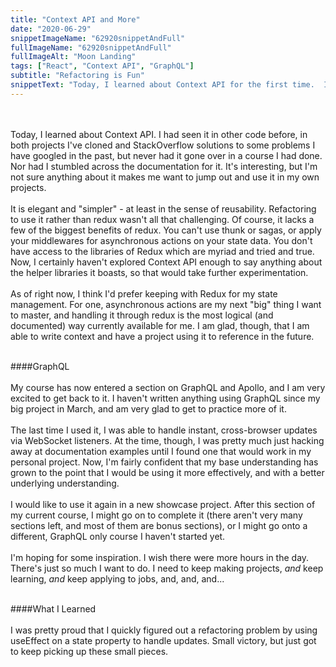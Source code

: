 ```yaml
---
title: "Context API and More"
date: "2020-06-29"
snippetImageName: "62920snippetAndFull"
fullImageName: "62920snippetAndFull"
fullImageAlt: "Moon Landing"
tags: ["React", "Context API", "GraphQL"]
subtitle: "Refactoring is Fun"
snippetText: "Today, I learned about Context API for the first time.  I had seen it in other code before, in both projects I've cloned and StackOverflow solutions to some problems I have googled in the past, but never had it gone over in a course I had done.  Nor had I stumbled across the documentation for it.  It's interesting, but I'm not sure anything about it makes me want to jump out and use it in my own projects."
---
```


<br>
<br>
Today, I learned about Context API.  I had seen it in other code before, in both projects I've cloned and StackOverflow solutions to some problems I have googled in the past, but never had it gone over in a course I had done.  Nor had I stumbled across the documentation for it.  It's interesting, but I'm not sure anything about it makes me want to jump out and use it in my own projects.
<br>
<br>
It is elegant and "simpler" - at least in the sense of reusability.  Refactoring to use it rather than redux wasn't all that challenging.  Of course, it lacks a few of the biggest benefits of redux.  You can't use thunk or sagas, or apply your middlewares for asynchronous actions on your state data.  You don't have access to the libraries of Redux which are myriad and tried and true.  Now, I certainly haven't explored Context API enough to say anything about the helper libraries it boasts, so that would take further experimentation.  
<br>
<br>
As of right now, I think I'd prefer keeping with Redux for my state management.  For one, asynchronous actions are my next "big" thing I want to master, and handling it through redux is the most logical (and documented) way currently available for me.  I am glad, though, that I am able to write context and have a project using it to reference in the future.
<br>
<br>

####GraphQL
<br>
<br>
My course has now entered a section on GraphQL and Apollo, and I am very excited to get back to it.  I haven't written anything using GraphQL since my big project in March, and am very glad to get to practice more of it.
<br>
<br>
The last time I used it, I was able to handle instant, cross-browser updates via WebSocket listeners.  At the time, though, I was pretty much just hacking away at documentation examples until I found one that would work in my personal project.  Now, I'm fairly confident that my base understanding has grown to the point that I would be using it more effectively, and with a better underlying understanding.
<br>
<br>
I would like to use it again in a new showcase project.  After this section of my current course, I might go on to complete it (there aren't very many sections left, and most of them are bonus sections), or I might go onto a different, GraphQL only course I haven't started yet.
<br>
<br>
I'm hoping for some inspiration.  I wish there were more hours in the day.  There's just so much I want to do.  I need to keep making projects, <em>and</em> keep learning, <em>and</em> keep applying to jobs, and, and, and...
<br>
<br>

####What I Learned
<br>
<br>
I was pretty proud that I quickly figured out a refactoring problem by using useEffect on a state property to handle updates.  Small victory, but just got to keep picking up these small pieces.
<br>
<br>